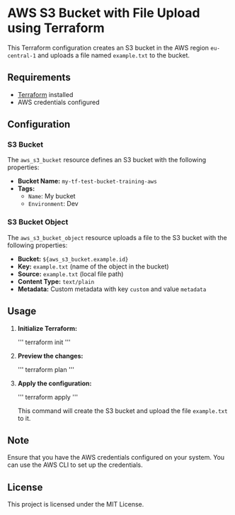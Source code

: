 # AWS S3 Bucket with File Upload using Terraform

This Terraform configuration creates an S3 bucket in the AWS region `eu-central-1` and uploads a file named `example.txt` to the bucket.

## Requirements

- [Terraform](https://www.terraform.io/downloads.html) installed
- AWS credentials configured

## Configuration

### S3 Bucket

The `aws_s3_bucket` resource defines an S3 bucket with the following properties:

- **Bucket Name:** `my-tf-test-bucket-training-aws`
- **Tags:** 
  - `Name`: My bucket
  - `Environment`: Dev

### S3 Bucket Object

The `aws_s3_bucket_object` resource uploads a file to the S3 bucket with the following properties:

- **Bucket:** `${aws_s3_bucket.example.id}`
- **Key:** `example.txt` (name of the object in the bucket)
- **Source:** `example.txt` (local file path)
- **Content Type:** `text/plain`
- **Metadata:** Custom metadata with key `custom` and value `metadata`

## Usage

1. **Initialize Terraform:**

   '''
   terraform init
   '''

2. **Preview the changes:**

   '''
   terraform plan
   '''

3. **Apply the configuration:**

   '''
   terraform apply
   '''

   This command will create the S3 bucket and upload the file `example.txt` to it.

## Note

Ensure that you have the AWS credentials configured on your system. You can use the AWS CLI to set up the credentials.

## License

This project is licensed under the MIT License.
